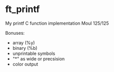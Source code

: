 # ft_printf
My printf C function implementation
Moul 125/125

Bonuses:
* array (%y)
* binary (%b)
* unprintable symbols
*  "*" as wide or precsision
* color output
